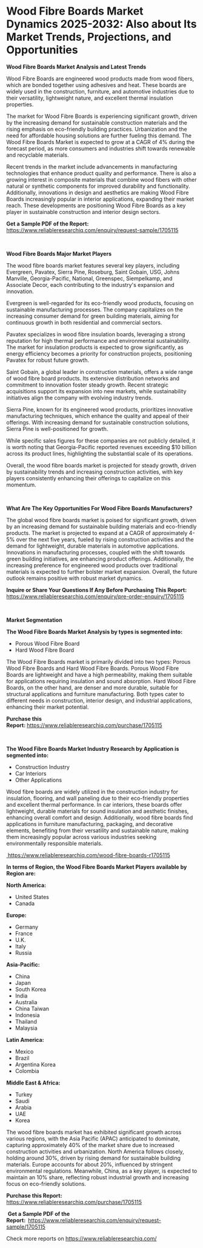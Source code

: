 <p><h1>Wood Fibre Boards Market Dynamics 2025-2032: Also about Its Market Trends, Projections, and Opportunities</h1></p><p><strong>Wood Fibre Boards Market Analysis and Latest Trends</strong></p>
<p><p>Wood Fibre Boards are engineered wood products made from wood fibers, which are bonded together using adhesives and heat. These boards are widely used in the construction, furniture, and automotive industries due to their versatility, lightweight nature, and excellent thermal insulation properties. </p><p>The market for Wood Fibre Boards is experiencing significant growth, driven by the increasing demand for sustainable construction materials and the rising emphasis on eco-friendly building practices. Urbanization and the need for affordable housing solutions are further fueling this demand. The Wood Fibre Boards Market is expected to grow at a CAGR of 4% during the forecast period, as more consumers and industries shift towards renewable and recyclable materials.</p><p>Recent trends in the market include advancements in manufacturing technologies that enhance product quality and performance. There is also a growing interest in composite materials that combine wood fibers with other natural or synthetic components for improved durability and functionality. Additionally, innovations in design and aesthetics are making Wood Fibre Boards increasingly popular in interior applications, expanding their market reach. These developments are positioning Wood Fibre Boards as a key player in sustainable construction and interior design sectors.</p></p>
<p><strong>Get a Sample PDF of the Report:&nbsp;</strong> <a href="https://www.reliableresearchiq.com/enquiry/request-sample/1705115?utm_campaign=1906&utm_medium=2&utm_source=Github&utm_content=ia&utm_term=09012025&utm_id=wood-fibre-boards">https://www.reliableresearchiq.com/enquiry/request-sample/1705115</a></p>
<p>&nbsp;</p>
<p><strong>Wood Fibre Boards Major Market Players</strong></p>
<p><p>The wood fibre boards market features several key players, including Evergreen, Pavatex, Sierra Pine, Roseburg, Saint Gobain, USG, Johns Manville, Georgia-Pacific, National, Greenspec, Siempelkamp, and Associate Decor, each contributing to the industry's expansion and innovation.</p><p>Evergreen is well-regarded for its eco-friendly wood products, focusing on sustainable manufacturing processes. The company capitalizes on the increasing consumer demand for green building materials, aiming for continuous growth in both residential and commercial sectors.</p><p>Pavatex specializes in wood fibre insulation boards, leveraging a strong reputation for high thermal performance and environmental sustainability. The market for insulation products is expected to grow significantly, as energy efficiency becomes a priority for construction projects, positioning Pavatex for robust future growth.</p><p>Saint Gobain, a global leader in construction materials, offers a wide range of wood fibre board products. Its extensive distribution networks and commitment to innovation foster steady growth. Recent strategic acquisitions support its expansion into new markets, while sustainability initiatives align the company with evolving industry trends.</p><p>Sierra Pine, known for its engineered wood products, prioritizes innovative manufacturing techniques, which enhance the quality and appeal of their offerings. With increasing demand for sustainable construction solutions, Sierra Pine is well-positioned for growth.</p><p>While specific sales figures for these companies are not publicly detailed, it is worth noting that Georgia-Pacific reported revenues exceeding $10 billion across its product lines, highlighting the substantial scale of its operations.</p><p>Overall, the wood fibre boards market is projected for steady growth, driven by sustainability trends and increasing construction activities, with key players consistently enhancing their offerings to capitalize on this momentum.</p></p>
<p>&nbsp;</p>
<p><strong>What Are The Key Opportunities For Wood Fibre Boards Manufacturers?</strong></p>
<p><p>The global wood fibre boards market is poised for significant growth, driven by an increasing demand for sustainable building materials and eco-friendly products. The market is projected to expand at a CAGR of approximately 4-5% over the next five years, fueled by rising construction activities and the demand for lightweight, durable materials in automotive applications. Innovations in manufacturing processes, coupled with the shift towards green building initiatives, are enhancing product offerings. Additionally, the increasing preference for engineered wood products over traditional materials is expected to further bolster market expansion. Overall, the future outlook remains positive with robust market dynamics.</p></p>
<p><strong>Inquire or Share Your Questions If Any Before Purchasing This Report:</strong> <a href="https://www.reliableresearchiq.com/enquiry/pre-order-enquiry/1705115?utm_campaign=1906&utm_medium=2&utm_source=Github&utm_content=ia&utm_term=09012025&utm_id=wood-fibre-boards">https://www.reliableresearchiq.com/enquiry/pre-order-enquiry/1705115</a></p>
<p>&nbsp;</p>
<p><strong>Market Segmentation</strong></p>
<p><strong>The Wood Fibre Boards Market Analysis by types is segmented into:</strong></p>
<p><ul><li>Porous Wood Fibre Board</li><li>Hard Wood Fibre Board</li></ul></p>
<p><p>The Wood Fibre Boards market is primarily divided into two types: Porous Wood Fibre Boards and Hard Wood Fibre Boards. Porous Wood Fibre Boards are lightweight and have a high permeability, making them suitable for applications requiring insulation and sound absorption. Hard Wood Fibre Boards, on the other hand, are denser and more durable, suitable for structural applications and furniture manufacturing. Both types cater to different needs in construction, interior design, and industrial applications, enhancing their market potential.</p></p>
<p><strong>Purchase this Report:&nbsp;</strong><a href="https://www.reliableresearchiq.com/purchase/1705115?utm_campaign=1906&utm_medium=2&utm_source=Github&utm_content=ia&utm_term=09012025&utm_id=wood-fibre-boards">https://www.reliableresearchiq.com/purchase/1705115</a></p>
<p>&nbsp;</p>
<p><strong>The Wood Fibre Boards Market Industry Research by Application is segmented into:</strong></p>
<p><ul><li>Construction Industry</li><li>Car Interiors</li><li>Other Applications</li></ul></p>
<p><p>Wood fibre boards are widely utilized in the construction industry for insulation, flooring, and wall paneling due to their eco-friendly properties and excellent thermal performance. In car interiors, these boards offer lightweight, durable materials for sound insulation and aesthetic finishes, enhancing overall comfort and design. Additionally, wood fibre boards find applications in furniture manufacturing, packaging, and decorative elements, benefiting from their versatility and sustainable nature, making them increasingly popular across various industries seeking environmentally responsible materials.</p></p>
<p><a href="https://www.reliableresearchiq.com/wood-fibre-boards-r1705115?utm_campaign=1906&utm_medium=2&utm_source=Github&utm_content=ia&utm_term=09012025&utm_id=wood-fibre-boards">&nbsp;https://www.reliableresearchiq.com/wood-fibre-boards-r1705115</a></p>
<p><strong>In terms of Region, the Wood Fibre Boards Market Players available by Region are:</strong></p>
<p>
    <p> <strong> North America: </strong>
        <ul>
            <li>United States</li>
            <li>Canada</li>
        </ul>
        </p> 
    <p> <strong> Europe: </strong>
        <ul>
            <li>Germany</li>
            <li>France</li>
            <li>U.K.</li>
            <li>Italy</li>
            <li>Russia</li>
        </ul>
        </p> 
    <p> <strong> Asia-Pacific: </strong>
        <ul>
            <li>China</li>
            <li>Japan</li>
            <li>South Korea</li>
            <li>India</li>
            <li>Australia</li>
            <li>China Taiwan</li>
            <li>Indonesia</li>
            <li>Thailand</li>
            <li>Malaysia</li>
        </ul>
        </p> 
    <p> <strong> Latin America: </strong>
        <ul>
            <li>Mexico</li>
            <li>Brazil</li>
            <li>Argentina Korea</li>
            <li>Colombia</li>
        </ul>
        </p> 
    <p> <strong> Middle East & Africa: </strong>
        <ul>
            <li>Turkey</li>
            <li>Saudi</li>
            <li>Arabia</li>
            <li>UAE</li>
            <li>Korea</li>
        </ul>
    </p>
    </p>
<p><p>The wood fibre boards market has exhibited significant growth across various regions, with the Asia Pacific (APAC) anticipated to dominate, capturing approximately 40% of the market share due to increased construction activities and urbanization. North America follows closely, holding around 30%, driven by rising demand for sustainable building materials. Europe accounts for about 20%, influenced by stringent environmental regulations. Meanwhile, China, as a key player, is expected to maintain an 10% share, reflecting robust industrial growth and increasing focus on eco-friendly solutions.</p></p>
<p><strong>Purchase this Report: </strong><a href="https://www.reliableresearchiq.com/purchase/1705115?utm_campaign=1906&utm_medium=2&utm_source=Github&utm_content=ia&utm_term=09012025&utm_id=wood-fibre-boards">https://www.reliableresearchiq.com/purchase/1705115</a></p>
<p>&nbsp;<strong>Get a Sample PDF of the Report:&nbsp;&nbsp;</strong><a href="https://www.reliableresearchiq.com/enquiry/request-sample/1705115?utm_campaign=1906&utm_medium=2&utm_source=Github&utm_content=ia&utm_term=09012025&utm_id=wood-fibre-boards">https://www.reliableresearchiq.com/enquiry/request-sample/1705115</a></p>
<p><strong></strong></p>
<p>Check more reports on <a href="https://www.reliableresearchiq.com/?utm_campaign=1906&utm_medium=2&utm_source=Github&utm_content=ia&utm_term=09012025&utm_id=wood-fibre-boards">https://www.reliableresearchiq.com/</a></p>